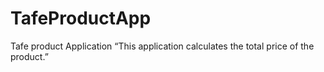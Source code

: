 # TafeProductApp
Tafe product Application
“This application calculates the total price of the product.” 
